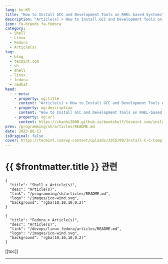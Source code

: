 ```yaml
---
lang: ko-KR
title: "How to Install GCC and Development Tools on RHEL-based Systems"
description: "Article(s) > How to Install GCC and Development Tools on RHEL-based Systems"
icon: fa-brands fa-fedora
category: 
  - Shell
  - Linux
  - Fedora
  - Article(s)
tag: 
  - blog
  - tecmint.com
  - sh
  - shell
  - linux
  - fedora
  - redhat
head:
  - - meta:
    - property: og:title
      content: "Article(s) > How to Install GCC and Development Tools on RHEL-based Systems"
    - property: og:description
      content: "How to Install GCC and Development Tools on RHEL-based Systems"
    - property: og:url
      content: https://chanhi2000.github.io/bookshelf/tecmint.com/install-c-c-compiler-and-development-tool-in-centos-fedora-redhat.html
prev: /programming/sh/articles/README.md
date: 2023-08-13
isOriginal: false
cover: https://tecmint.com/wp-content/uploads/2015/09/Install-C-C-Compiler-and-Development-Tools.png
---
```


# {{ $frontmatter.title }} 관련

```component VPCard
{
  "title": "Shell > Article(s)",
  "desc": "Article(s)",
  "link": "/programming/sh/articles/README.md",
  "logo": "/images/ico-wind.svg",
  "background": "rgba(10,10,10,0.2)"
}
```

```component VPCard
{
  "title": "Fedora > Article(s)",
  "desc": "Article(s)",
  "link": "/devops/linux-fedora/articles/README.md",
  "logo": "/images/ico-wind.svg",
  "background": "rgba(10,10,10,0.2)"
}
```

[[toc]]

---

<SiteInfo
  name="How to Install GCC and Development Tools on RHEL-based Systems"
  desc="In this article, we will explain how to install GNU C and C++ compilers and their related development tools in RHEL-based distributions."
  url="https://tecmint.com/install-c-c-compiler-and-development-tool-in-centos-fedora-redhat"
  logo="https://tecmint.com/wp-content/uploads/2020/07/favicon.ico"
  preview="https://tecmint.com/wp-content/uploads/2015/09/Install-C-C-Compiler-and-Development-Tools.png"/>

<!-- TODO: 작성 -->
